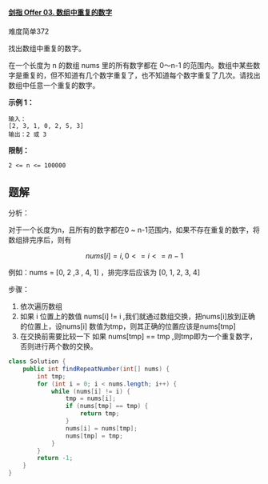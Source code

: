 #### [剑指 Offer 03. 数组中重复的数字](https://leetcode-cn.com/problems/shu-zu-zhong-zhong-fu-de-shu-zi-lcof/)

难度简单372

找出数组中重复的数字。


在一个长度为 n 的数组 nums 里的所有数字都在 0～n-1 的范围内。数组中某些数字是重复的，但不知道有几个数字重复了，也不知道每个数字重复了几次。请找出数组中任意一个重复的数字。

**示例 1：**

```
输入：
[2, 3, 1, 0, 2, 5, 3]
输出：2 或 3 
```

 

**限制：**

```
2 <= n <= 100000
```



## 题解

分析：

对于一个长度为n，且所有的数字都在0 ~ n-1范围内，如果不存在重复的数字，将数组排完序后，则有

$$ nums[i] = i,  0 <= i <= n - 1 $$

例如：nums = [0, 2 ,3 , 4, 1] ，排完序后应该为 [0, 1, 2, 3, 4]

步骤：

1.  依次遍历数组
2.  如果 i 位置上的数值 nums[i] != i ,我们就通过数组交换，把nums[i]放到正确的位置上，设nums[i] 数值为tmp，则其正确的位置应该是nums[tmp]
3.  在交换前需要比较一下 如果 nums[tmp] == tmp ,则tmp即为一个重复数字，否则进行两个数的交换。

```java
class Solution {
    public int findRepeatNumber(int[] nums) {
        int tmp;
        for (int i = 0; i < nums.length; i++) {
            while (nums[i] != i) { 
                tmp = nums[i]; 
                if (nums[tmp] == tmp) {
                    return tmp;
                }
                nums[i] = nums[tmp];
                nums[tmp] = tmp;
            }
        }
        return -1;
    }
}
```

